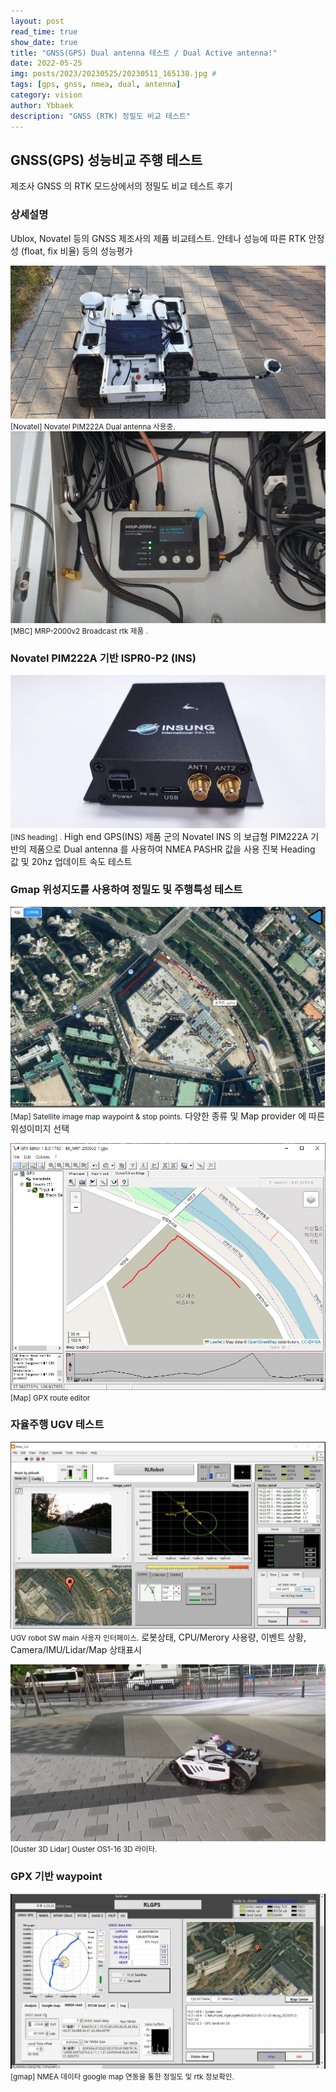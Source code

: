 ```yaml
---
layout: post
read_time: true
show_date: true
title: "GNSS(GPS) Dual antenna 테스트 / Dual Active antenna!"
date: 2022-05-25
img: posts/2023/20230525/20230511_165138.jpg # 
tags: [gps, gnss, nmea, dual, antenna]
category: vision
author: Ybbaek
description: "GNSS (RTK) 정밀도 비교 테스트"
---
```

## GNSS(GPS) 성능비교 주행 테스트
제조사 GNSS 의 RTK 모드상에서의 정밀도 비교 테스트 후기

### 상세설명
Ublox, Novatel 등의 GNSS 제조사의 제퓸 비교테스트.
안테나 성능에 따른 RTK 안정성 (float, fix 비율) 등의 성능평가

![GNSS](./assets/img/posts/2023/20230525/20230512_174035.jpg)
<small>[Novatel] Novatel PIM222A Dual antenna 사용중.</small>
![Mount](./assets/img/posts/2023/20230525/MRP-2000v2-.jpg)
<small>[MBC] MRP-2000v2 Broadcast rtk 제품 .</small>

### Novatel PIM222A 기반 ISPR0-P2 (INS)
![INS](./assets/img/posts/2023/20230525/20230327_162609.jpg)
<small>[INS heading] .</small>
High end GPS(INS) 제품 군의 Novatel INS 의 보급형 PIM222A 기반의 제품으로  Dual antenna 를 사용하여 NMEA PASHR 값을 사용 진북 Heading 값 및 20hz 업데이트 속도 테스트

### Gmap 위성지도를 사용하여 정밀도 및 주행특성 테스트
![ robot](./assets/img/posts/2023/20230525/GPS-route-editor-4.jpg)
<small>[Map] Satellite image map waypoint & stop points.</small>
다양한 종류 및 Map provider 에 따른 위성이미지 선택

![ robot](./assets/img/posts/2023/20230525/GPS-route-editor-5.jpg)
<small>[Map] GPX route editor</small>

### 자율주행 UGV 테스트
![사용자 화면](./assets/img/posts/2023/20230525/ui.jpg)
<small>UGV robot SW main 사용자 인터페이스.</small>
로봇상태, CPU/Merory 사용량, 이벤트 상황, Camera/IMU/Lidar/Map 상태표시

![Lidar](./assets/img/posts/2023/20230525/ouster.png)
<small>[Ouster 3D Lidar] Ouster OS1-16 3D 라이타.</small>

### GPX 기반 waypoint
![GPX](./assets/img/posts/2023/20230525/RLGps-.jpg)
<small>[gmap] NMEA 데이타 google map 연동을 통한 정밀도 및 rtk 정보확인.</small>